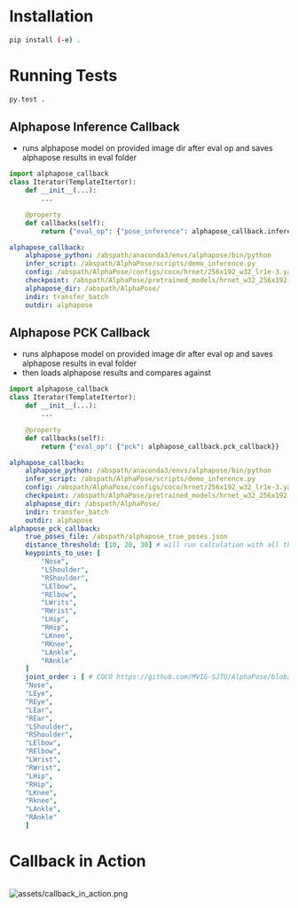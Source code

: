 # Installation

```bash
pip install (-e) .
```

# Running Tests

```bash
py.test .
```



## Alphapose Inference Callback

* runs alphapose model on provided image dir after eval op and saves alphapose results in eval folder

```python
import alphapose_callback
class Iterator(TemplateItertor):
    def __init__(...):
        ...

    @property
    def callbacks(self):
        return {"eval_op": {"pose_inference": alphapose_callback.inference_callback}}
```


```yaml
alphapose_callback: 
    alphapose_python: /abspath/anaconda3/envs/alphapose/bin/python
    infer_script: /abspath/AlphaPose/scripts/demo_inference.py
    config: /abspath/AlphaPose/configs/coco/hrnet/256x192_w32_lr1e-3.yaml
    checkpoint: /abspath/AlphaPose/pretrained_models/hrnet_w32_256x192.pth
    alphapose_dir: /abspath/AlphaPose/
    indir: transfer_batch
    outdir: alphapose
```


## Alphapose PCK Callback

* runs alphapose model on provided image dir after eval op and saves alphapose results in eval folder
* then loads alphapose results and compares against

```python
import alphapose_callback
class Iterator(TemplateItertor):
    def __init__(...):
        ...

    @property
    def callbacks(self):
        return {"eval_op": {"pck": alphapose_callback.pck_callback}}
```

```yaml
alphapose_callback: 
    alphapose_python: /abspath/anaconda3/envs/alphapose/bin/python
    infer_script: /abspath/AlphaPose/scripts/demo_inference.py
    config: /abspath/AlphaPose/configs/coco/hrnet/256x192_w32_lr1e-3.yaml
    checkpoint: /abspath/AlphaPose/pretrained_models/hrnet_w32_256x192.pth
    alphapose_dir: /abspath/AlphaPose/
    indir: transfer_batch
    outdir: alphapose
alphapose_pck_callback: 
    true_poses_file: /abspath/alphapose_true_poses.json
    distance_threshold: [10, 20, 30] # will run calculation with all these parameters
    keypoints_to_use: [
        "Nose",
        "LShoulder",
        "RShoulder",
        "LElbow",
        "RElbow",
        "LWrits",
        "RWrist",
        "LHip",
        "RHip",
        "LKnee",
        "RKnee",
        "LAnkle",
        "RAnkle"
    ]
    joint_order : [ # COCO https://github.com/MVIG-SJTU/AlphaPose/blob/master/docs/output.md
    "Nose",
    "LEye",
    "REye",
    "LEar",
    "REar",
    "LShoulder",
    "RShoulder",
    "LElbow",
    "RElbow",
    "LWrist",
    "RWrist",
    "LHip",
    "RHip",
    "LKnee",
    "Rknee",
    "LAnkle",
    "RAnkle"
    ]
```


# Callback in Action

```bash

```

![assets/callback_in_action.png](assets/callback_in_action.png)
